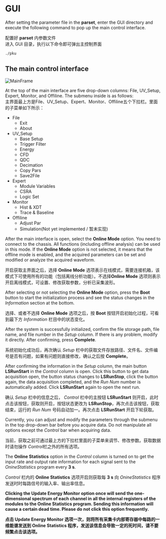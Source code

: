 <!-- GUI.md --- 
;; 
;; Description: 
;; Author: Hongyi Wu(吴鸿毅)
;; Email: wuhongyi@qq.com 
;; Created: 日 5月 13 20:23:55 2018 (+0800)
;; Last-Updated: 日 10月  7 09:38:06 2018 (+0800)
;;           By: Hongyi Wu(吴鸿毅)
;;     Update #: 48
;; URL: http://wuhongyi.cn -->

# GUI

<!-- toc -->

After setting the parameter file in the **parset**, enter the GUI directory and execute the following command to pop up the main control interface.

配置好 **parset** 内参数文件  
进入 GUI 目录，执行以下命令即可弹出主控制界面

```bash
./pku
```

## The main control interface

![MainFrame](/img/mainframe.png)

At the top of the main interface are five drop-down columns: File, UV_Setup, Expert, Monitor, and Offiline. The submenu inside is as follows:  
主界面最上方是File、UV_Setup、Expert、Monitor、Offiline五个下拉栏。里面的子菜单如下所示：

- File
	- Exit
	- About
- UV_Setup
	- Base Setup
	- Trigger Filter
	- Energy
	- CFD
	- QDC
	- Decimation
	- Copy Pars
	- Save2File
- Expert
	- Module Variables
	- CSRA
	- Logic Set
- Monitor
	- Hist & XDT
	- Trace & Baseline
- Offiline
	- Adjust Par
	- Simulation(Not yet implemented / 暂未实现)

After the main interface is open, select the **Online Mode** option. You need to connect to the chassis. All functions (including offline analysis) can be used in this mode. If the **Online Mode** option is not selected, it means that the offline mode is enabled, and the acquired parameters can be set and modified or analyze the acquired waveform.

开启获取主界面之后，选择 **Online Mode** 选项表示在线模式，需要连接机箱，该模式下可使用所有的功能（包括离线分析功能）。不选择**Online Mode** 选项则表示开启离线模式，可设置、修改获取参数，分析已采集波形。

After selecting or not selecting the **Online Mode** option, press the **Boot** button to start the initialization process and see the status changes in the *Information* section at the bottom.

选择、或者不选择 **Online Mode** 选项之后，按 **Boot** 按钮开启初始化过程，可看到最下方 *Information* 栏目中的状态变化。

After the system is successfully initialized, confirm the file storage path, file name, and file number in the *Setup* column. If there is any problem, modify it directly. After confirming, press **Complete**.

系统初始化成功后，再次确认 *Setup* 栏中的获取文件存放路径、文件名、文件编号是否有问题，如果有问题则直接修改，确认之后按 **Complete**。

After confirming the information in the *Setup* column, the main button **LSRunStart** in the *Control* column is open. Click this button to get data acquisition open, the button status changes to **LSRunStop**, click the button again, the data acquisition completed, and the *Run Num* number is automatically added.  Click **LSRunStart** again to open the next run.

确认 *Setup* 栏中的信息之后， *Control* 栏中的主按钮 **LSRunStart** 则开启，此时点击该按钮，获取则开启，按钮状态更改为 **LSRunStop**，再次点击该按钮，获取结束，运行的 *Run Num* 号码自动加一。再次点击 **LSRunStart** 开启下轮获取。

Currently, you can adjust and modify the parameters through the submenu in the top drop-down bar before you acquire data. Do not manipulate all options except the *Control* bar when acquiring data.

当前，获取之前可通过最上方的下拉栏里面的子菜单来调节、修改参数。获取数据时请勿操作 *Control*栏之外的所有选项。

The **Online Statistics** option in the *Control* column is turned on to get the input rate and output rate information for each signal sent to the *OnineStatistics* program every **3 s**.

*Control* 栏内的 **Online Statistics** 选项开启则获取每 **3 s** 向 *OnineStatistics* 程序发送时时每路信号的输入率、输出率信息。

**Clicking the Update Energy Monitor option once will send the one-dimensional spectrum of each channel in all the internal registers of the modules to the Online Statistics program. Sending this information will cause a certain dead time. Please do not click this option frequently.**

**点击 Update Energy Monitor 选项一次，则将所有采集卡内部寄存器中每路的一维能谱发送到 Online Statistics 程序，发送该信息会导致一定的死时间，请不要频繁点击该选项。** 





<!-- GUI.md ends here -->
